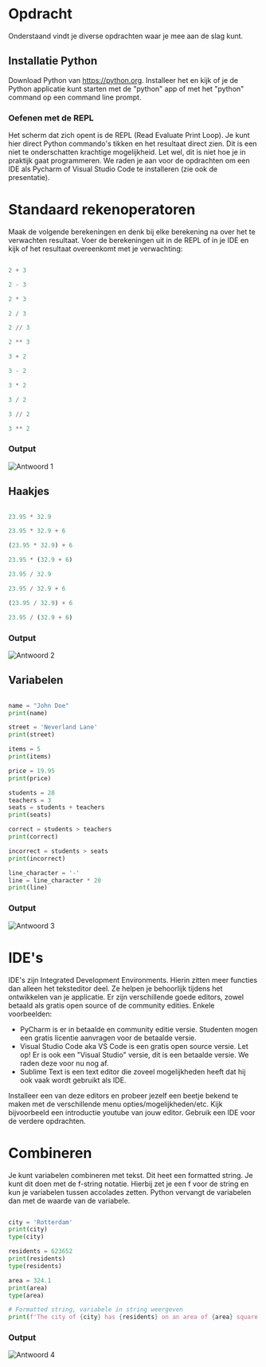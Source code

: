 # Opdracht
Onderstaand vindt je diverse opdrachten waar je mee aan de slag kunt.

## Installatie Python
Download Python van https://python.org. Installeer het en kijk of je de Python applicatie kunt starten met de "python" app of met het "python" command op een command line prompt.

### Oefenen met de REPL
Het scherm dat zich opent is de REPL (Read Evaluate Print Loop). Je kunt hier direct Python commando's tikken en het resultaat direct zien. Dit is een niet te onderschatten krachtige mogelijkheid. Let wel, dit is niet hoe je in praktijk gaat programmeren. We raden je aan voor de opdrachten om een IDE als Pycharm of Visual Studio Code te installeren (zie ook de presentatie). 

# Standaard rekenoperatoren
Maak de volgende berekeningen en denk bij elke berekening na over het te verwachten resultaat. Voer de berekeningen uit in de REPL of in je IDE en kijk of het resultaat overeenkomt met je verwachting:

```python

2 + 3

2 - 3

2 * 3

2 / 3

2 // 3

2 ** 3

3 + 2

3 - 2

3 * 2

3 / 2

3 // 2

3 ** 2

```

### Output
![Antwoord 1](./Images/Les1-Antwoord_1.png)


## Haakjes
```python

23.95 * 32.9

23.95 * 32.9 + 6

(23.95 * 32.9) + 6

23.95 * (32.9 + 6)

23.95 / 32.9

23.95 / 32.9 + 6

(23.95 / 32.9) + 6

23.95 / (32.9 + 6)

```

### Output
![Antwoord 2](./Images/Les1-Antwoord_2.png)


## Variabelen
```python

name = "John Doe"
print(name)

street = 'Neverland Lane'
print(street)

items = 5
print(items)

price = 19.95
print(price)

students = 28
teachers = 3
seats = students + teachers
print(seats)

correct = students > teachers
print(correct)

incorrect = students > seats
print(incorrect)

line_character = '-'
line = line_character * 20
print(line)

```

### Output
![Antwoord 3](./Images/Les1-Antwoord_3.png)

# IDE's
IDE's zijn Integrated Development Environments. Hierin zitten meer functies dan alleen het teksteditor deel. Ze helpen je behoorlijk tijdens het ontwikkelen van je applicatie. Er zijn verschillende goede editors, zowel betaald als gratis open source of de community edities.
Enkele voorbeelden:
* PyCharm is er in betaalde en community editie versie. Studenten mogen een gratis licentie aanvragen voor de betaalde versie.
* Visual Studio Code aka VS Code is een gratis open source versie. Let op! Er is ook een "Visual Studio" versie, dit is een betaalde versie. We raden deze voor nu nog af. 
* Sublime Text is een text editor die zoveel mogelijkheden heeft dat hij ook vaak wordt gebruikt als IDE.

Installeer een van deze editors en probeer jezelf een beetje bekend te maken met de verschillende menu opties/mogelijkheden/etc. Kijk bijvoorbeeld een introductie youtube van jouw editor. Gebruik een IDE voor de verdere opdrachten.

# Combineren
Je kunt variabelen combineren met tekst. Dit heet een formatted string. Je kunt dit doen met de f-string notatie. Hierbij zet je een f voor de string en kun je variabelen tussen accolades zetten. Python vervangt de variabelen dan met de waarde van de variabele.

```python

city = 'Rotterdam'
print(city)
type(city)

residents = 623652
print(residents)
type(residents)

area = 324.1
print(area)
type(area)

# Formatted string, variabele in string weergeven
print(f'The city of {city} has {residents} on an area of {area} square kilometers')

```

### Output
![Antwoord 4](./Images/Les1-Antwoord_4.png)
